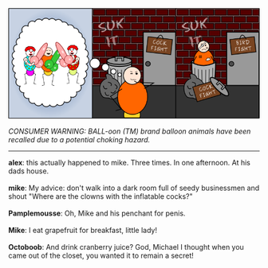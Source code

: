 <!--
.. title: False Advertising, Part II
.. slug: false-advertising-part-ii
.. date: 2009/05/30 00:00:00
.. tags: 
.. link: 
.. description: 
-->

<a href='false-advertising-part-ii.html' title='View comments'>
<img class='comic' src='../assets/comics/20090530.png' />
</a>

<em>CONSUMER WARNING: BALL-oon (TM) brand balloon animals have been recalled due to a potential choking hazard.</em>

<!-- TEASER_END -->
<hr />

<div class='comments'>
<b>alex</b>: this actually happened to mike. Three times. In one afternoon. At his dads house. <br /><br />
<b>mike</b>: My advice: don't walk into a dark room full of seedy businessmen and shout "Where are the clowns with the inflatable cocks?"<br /><br />
<b>Pamplemousse</b>: Oh, Mike and his penchant for penis.<br /><br />
<b>Mike</b>: I eat grapefruit for breakfast, little lady!<br /><br />
<b>Octoboob</b>: And drink cranberry juice? God, Michael I thought when you came out of the closet, you wanted it to remain a secret!<br /><br />
</div>

